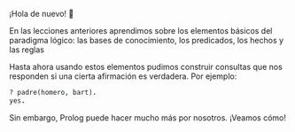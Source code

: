 ¡Hola de nuevo! :wave:

En las lecciones anteriores aprendimos sobre los elementos básicos del paradigma lógico: las bases de conocimiento, los predicados, los hechos y las reglas

Hasta ahora usando estos elementos pudimos construir consultas que nos responden si una cierta afirmación es verdadera. Por ejemplo:

```prolog
? padre(homero, bart).
yes.
```

Sin embargo, Prolog puede hacer mucho más por nosotros. ¡Veamos cómo!